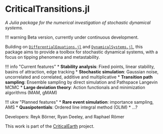 # CriticalTransitions.jl

*A Julia package for the numerical investigation of stochastic dynamical systems.*

!!! warning
    Beta version, currently under continuous development.

Building on [`DifferentialEquations.jl`](https://diffeq.sciml.ai/stable/) and [`DynamicalSystems.jl`](https://juliadynamics.github.io/DynamicalSystems.jl/stable/), this package aims to provide a toolbox for stochastic dynamical systems, with a focus on tipping phenomena and metastability.

!!! info "Current features"
    * **Stability analysis**: Fixed points, linear stability, basins of attraction, edge tracking
    * **Stochastic simulation**: Gaussian noise, uncorrelated and correlated, additive and multiplicative
    * **Transition path sampling**: Ensemble sampling by direct simulation and Pathspace Langevin MCMC
    * **Large deviation theory**: Action functionals and minimization algorithms (MAM, gMAM)

!!! ukw "Planned features"
    * **Rare event simulation**: importance sampling, AMS
    * **Quasipotentials**: Ordered line integral method (OLIM)
    * ...?


Developers: Reyk Börner, Ryan Deeley, and Raphael Römer

This work is part of the [CriticalEarth](https://criticalearth.eu) project.